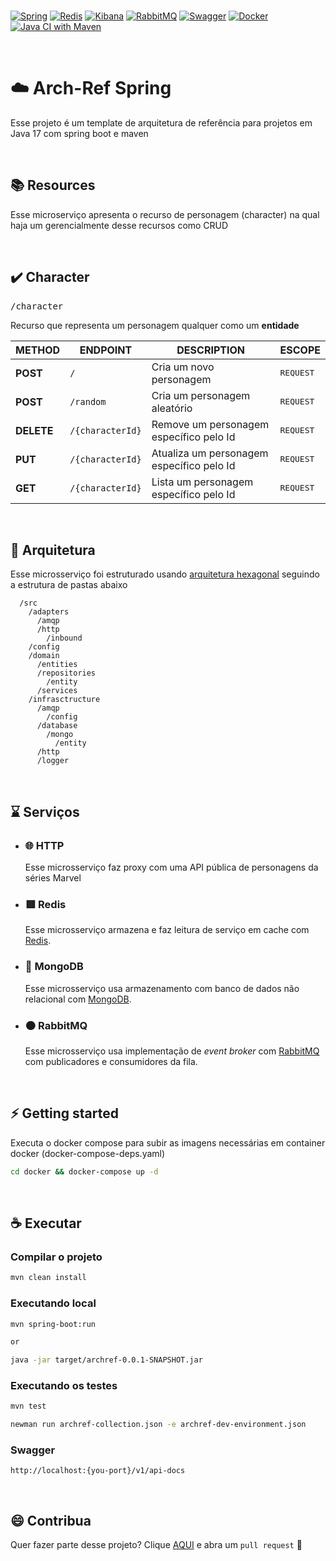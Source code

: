 <br/>

[![Spring](https://img.shields.io/badge/-Spring-%236DB33F?logo=Spring&logoColor=%23FFF)](https://spring.io/)
[![Redis](https://img.shields.io/badge/-Redis-%23DC382D?logo=Redis&logoColor=%23FFF)](https://redis.io/)
[![Kibana](https://img.shields.io/badge/-MongoDB-%2347A248?logo=MongoDB&logoColor=%23FFF)](https://www.elastic.co/pt/)
[![RabbitMQ](https://img.shields.io/badge/-RabbitMQ-%23FF6600?logo=RabbitMQ&logoColor=%23FFF)](https://www.rabbitmq.com/)
[![Swagger](https://img.shields.io/badge/-Swagger-%2385EA2D?logo=Swagger&logoColor=%23000)](https://swagger.io/)
[![Docker](https://img.shields.io/badge/-Docker-%232496ED?logo=Docker&logoColor=%23FFF)](https://swagger.io/)
[![Java CI with Maven](https://github.com/caioantoniodev/spring-archref/actions/workflows/github-ci.yml/badge.svg)](https://github.com/caioantoniodev/spring-archref/actions/workflows/github-ci.yml)

<br/>

# ☁️ Arch-Ref Spring

Esse projeto é um template de arquitetura de referência para projetos em Java 17 com spring boot e maven

<br/>

## 📚 Resources

Esse microserviço apresenta o recurso de personagem (character) na qual haja um gerencialmente desse recursos como CRUD

<br/>

## ✔️ Character

<kbd>/character</kbd>

Recurso que representa um personagem qualquer como um **entidade**

| METHOD     | ENDPOINT         | DESCRIPTION                               | ESCOPE             |
|------------|------------------|-------------------------------------------|--------------------|
| **POST**   | `/`              | Cria um novo personagem                   | <kbd>REQUEST</kbd> |
| **POST**   | `/random`        | Cria um personagem aleatório              | <kbd>REQUEST</kbd> |
| **DELETE** | `/{characterId}` | Remove um personagem específico pelo Id   | <kbd>REQUEST</kbd> |
| **PUT**    | `/{characterId}` | Atualiza um personagem específico pelo Id | <kbd>REQUEST</kbd> |
| **GET**    | `/{characterId}` | Lista um personagem específico pelo Id    | <kbd>REQUEST</kbd> |

<br/> 

## 📐 Arquitetura

Esse microsserviço foi estruturado
usando [arquitetura hexagonal](https://en.wikipedia.org/wiki/Hexagonal_architecture_(software)#:~:text=The%20hexagonal%20architecture%2C%20or%20ports,means%20of%20ports%20and%20adapters.)
seguindo a estrutura de pastas abaixo

```
  /src
    /adapters
      /amqp
      /http
        /inbound
    /config
    /domain
      /entities
      /repositories	
        /entity
      /services
    /infrasctructure
      /amqp
        /config
      /database
        /mongo
          /entity
      /http
      /logger
```

<br/>

## ⌛️ Serviços

- ### 🌐 **HTTP**
  Esse microsserviço faz proxy com uma API pública de personagens da séries Marvel

- ### 🟥 **Redis**
  Esse microsserviço armazena e faz leitura de serviço em cache com [Redis](https://redis.io/).

- ### 🍃 **MongoDB**
  Esse microsserviço usa armazenamento com banco de dados não relacional com [MongoDB](https://www.mongodb.com/).

- ### 🟠 **RabbitMQ**
  Esse microsserviço usa implementação de *event broker* com [RabbitMQ](https://www.rabbitmq.com/) com publicadores e
  consumidores da fila.

<br/>

## ⚡ Getting started

Executa o docker compose para subir as imagens necessárias em container docker (docker-compose-deps.yaml)

```sh
cd docker && docker-compose up -d
```

<br/>

## ☕ Executar

### Compilar o projeto

```sh
mvn clean install
```

### Executando **local**

```sh
mvn spring-boot:run 

or

java -jar target/archref-0.0.1-SNAPSHOT.jar
```

### Executando os **testes**
```sh
mvn test

newman run archref-collection.json -e archref-dev-environment.json
```

### **Swagger**

```
http://localhost:{you-port}/v1/api-docs
```

<br/>

## 😄 Contribua

Quer fazer parte desse projeto? Clique [AQUI](https://github.com/caioantoniodev/spring-archref/pulls) e abra
um `pull request` 🧩
<br/>
